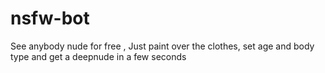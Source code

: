 # nsfw-bot
See anybody nude for free , Just paint over the clothes, set age and body type and get a deepnude in a few seconds
